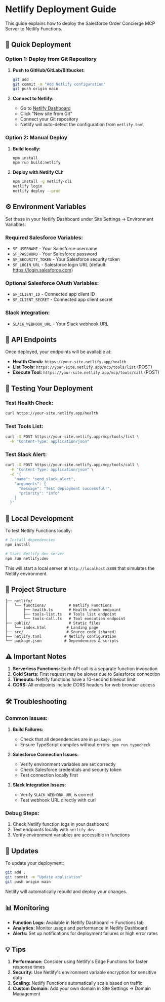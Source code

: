 # Netlify Deployment Guide

This guide explains how to deploy the Salesforce Order Concierge MCP Server to Netlify Functions.

## 🚀 Quick Deployment

### Option 1: Deploy from Git Repository

1. **Push to GitHub/GitLab/Bitbucket:**
   ```bash
   git add .
   git commit -m "Add Netlify configuration"
   git push origin main
   ```

2. **Connect to Netlify:**
   - Go to [Netlify Dashboard](https://app.netlify.com)
   - Click "New site from Git"
   - Connect your Git repository
   - Netlify will auto-detect the configuration from `netlify.toml`

### Option 2: Manual Deploy

1. **Build locally:**
   ```bash
   npm install
   npm run build:netlify
   ```

2. **Deploy with Netlify CLI:**
   ```bash
   npm install -g netlify-cli
   netlify login
   netlify deploy --prod
   ```

## ⚙️ Environment Variables

Set these in your Netlify Dashboard under Site Settings → Environment Variables:

### Required Salesforce Variables:
- `SF_USERNAME` - Your Salesforce username
- `SF_PASSWORD` - Your Salesforce password  
- `SF_SECURITY_TOKEN` - Your Salesforce security token
- `SF_LOGIN_URL` - Salesforce login URL (default: https://login.salesforce.com)

### Optional Salesforce OAuth Variables:
- `SF_CLIENT_ID` - Connected app client ID
- `SF_CLIENT_SECRET` - Connected app client secret

### Slack Integration:
- `SLACK_WEBHOOK_URL` - Your Slack webhook URL

## 📡 API Endpoints

Once deployed, your endpoints will be available at:

- **Health Check:** `https://your-site.netlify.app/health`
- **List Tools:** `https://your-site.netlify.app/mcp/tools/list` (POST)
- **Execute Tool:** `https://your-site.netlify.app/mcp/tools/call` (POST)

## 🧪 Testing Your Deployment

### Test Health Check:
```bash
curl https://your-site.netlify.app/health
```

### Test Tools List:
```bash
curl -X POST https://your-site.netlify.app/mcp/tools/list \
  -H "Content-Type: application/json"
```

### Test Slack Alert:
```bash
curl -X POST https://your-site.netlify.app/mcp/tools/call \
  -H "Content-Type: application/json" \
  -d '{
    "name": "send_slack_alert",
    "arguments": {
      "message": "Test deployment successful!",
      "priority": "info"
    }
  }'
```

## 🔧 Local Development

To test Netlify Functions locally:

```bash
# Install dependencies
npm install

# Start Netlify dev server
npm run netlify:dev
```

This will start a local server at `http://localhost:8888` that simulates the Netlify environment.

## 📁 Project Structure

```
├── netlify/
│   └── functions/          # Netlify Functions
│       ├── health.ts       # Health check endpoint
│       ├── tools-list.ts   # Tools list endpoint
│       └── tools-call.ts   # Tool execution endpoint
├── public/                 # Static files
│   └── index.html         # Landing page
├── src/                   # Source code (shared)
├── netlify.toml          # Netlify configuration
└── package.json          # Dependencies & scripts
```

## ⚠️ Important Notes

1. **Serverless Functions:** Each API call is a separate function invocation
2. **Cold Starts:** First request may be slower due to Salesforce connection
3. **Timeouts:** Netlify functions have a 10-second timeout limit
4. **CORS:** All endpoints include CORS headers for web browser access

## 🛠️ Troubleshooting

### Common Issues:

1. **Build Failures:**
   - Check that all dependencies are in `package.json`
   - Ensure TypeScript compiles without errors: `npm run typecheck`

2. **Salesforce Connection Issues:**
   - Verify environment variables are set correctly
   - Check Salesforce credentials and security token
   - Test connection locally first

3. **Slack Integration Issues:**
   - Verify `SLACK_WEBHOOK_URL` is correct
   - Test webhook URL directly with curl

### Debug Steps:

1. Check Netlify function logs in your dashboard
2. Test endpoints locally with `netlify dev`
3. Verify environment variables are accessible in functions

## 🔄 Updates

To update your deployment:

```bash
git add .
git commit -m "Update application"
git push origin main
```

Netlify will automatically rebuild and deploy your changes.

## 📊 Monitoring

- **Function Logs:** Available in Netlify Dashboard → Functions tab
- **Analytics:** Monitor usage and performance in Netlify Dashboard
- **Alerts:** Set up notifications for deployment failures or high error rates

## 💡 Tips

1. **Performance:** Consider using Netlify's Edge Functions for faster response times
2. **Security:** Use Netlify's environment variable encryption for sensitive data
3. **Scaling:** Netlify Functions automatically scale based on traffic
4. **Custom Domain:** Add your own domain in Site Settings → Domain Management